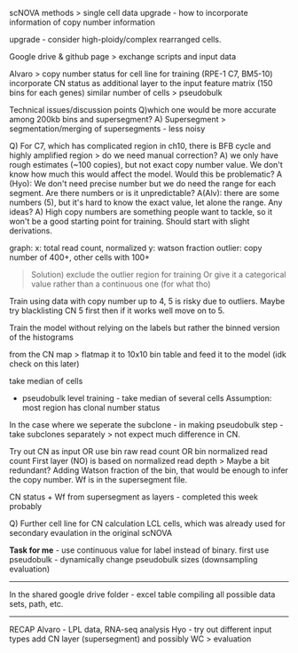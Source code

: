 scNOVA methods > single cell data
upgrade - how to incorporate information of copy number information

upgrade - consider high-ploidy/complex rearranged cells.

Google drive & github page > exchange scripts and input data

Alvaro > copy number status for cell line for training (RPE-1 C7, BM5-10)
incorporate CN status as additional layer to the input feature matrix (150 bins for each genes)
similar number of cells > pseudobulk

Technical issues/discussion points
Q)which one would be more accurate among 200kb bins and supersegment?
A) Supersegment > segmentation/merging of supersegments - less noisy

Q) For C7, which has complicated region in ch10, there is BFB cycle and highly amplified region > do we need manual correction?
A) we only have rough estimates (~100 copies), but not exact copy number value. We don't know how much this would affect the model. Would this be problematic? A (Hyo): We don't need precise number but we do need the range for each segment. Are there numbers or is it unpredictable? A(Alv): there are some numbers (5), but it's hard to know the exact value, let alone the range. Any ideas? A) High copy numbers are something people want to tackle, so it won't be a good starting point for training. Should start with slight derivations.

graph: 
x: total read count, normalized
y: watson fraction
outlier: copy number of 400+, other cells with 100+
> Solution) exclude the outlier region for training
> Or give it a categorical value rather than a continuous one (for what tho)

Train using data with copy number up to 4, 5 is risky due to outliers. Maybe try blacklisting CN 5 first then if it works well move on to 5.

Train the model without relying on the labels but rather the binned version of the histograms

from the CN map > flatmap it to 10x10 bin table and feed it to the model (idk check on this later)


take median of cells
- pseudobulk level training - take median of several cells
Assumption: most region has clonal number status

In the case where we seperate the subclone - in making pseudobulk step - take subclones separately > not expect much difference in CN.

Try out CN as input OR use bin raw read count OR bin normalized read count
First layer (NO) is based on normalized read depth > Maybe a bit redundant?
Adding Watson fraction of the bin, that would be enough to infer the copy number. Wf is in the supersegment file.

CN status + Wf from supersegment as layers - completed this week probably


Q) Further cell line for CN calculation
LCL cells, which was already used for secondary evaulation in the original scNOVA

**Task for me** - use continuous value for label instead of binary.
first use pseudobulk - dynamically change pseudobulk sizes (downsampling evaluation)


----
In the shared google drive folder - excel table compiling all possible data sets, path, etc.


---
RECAP
Alvaro - LPL data, RNA-seq analysis
Hyo - try out different input types
add CN layer (supersegment) and possibly WC > evaluation











